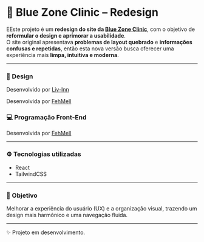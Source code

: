 # 🩵 Blue Zone Clinic – Redesign

EEste projeto é um **redesign do site da [Blue Zone Clinic](https://bluezoneclinic.com.br/)**, com o objetivo de **reformular o design e aprimorar a usabilidade**.  
O site original apresentava **problemas de layout quebrado** e **informações confusas e repetidas**, então esta nova versão busca oferecer uma experiência mais **limpa, intuitiva e moderna**.

---

### 🎨 Design
Desenvolvido por [Liv-Inn](https://github.com/liv-inn)

Desenvolvida por [FehMell](https://github.com/FehMell)


### 💻 Programação Front-End
Desenvolvida por [FehMell](https://github.com/FehMell)

---

### ⚙️ Tecnologias utilizadas
- React  
- TailwindCSS  

---

### 🧠 Objetivo
Melhorar a experiência do usuário (UX) e a organização visual, trazendo um design mais harmônico e uma navegação fluida.

---

✨ Projeto em desenvolvimento.
